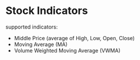 # Stock Indicators

supported indicators:

- Middle Price (average of High, Low, Open, Close)
- Moving Average (MA)
- Volume Weighted Moving Average (VWMA)
